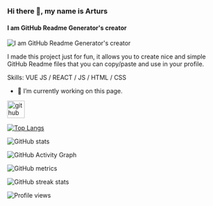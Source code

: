 ### Hi there 👋, my name is Arturs
#### I am GitHub Readme Generator's creator
![I am GitHub Readme Generator's creator](https://media-exp1.licdn.com/dms/image/C5616AQEUMK5lq3AKag/profile-displaybackgroundimage-shrink_350_1400/0/1636898460656?e=1644451200&v=beta&t=LutUNfzfvwEdJPusGJiR3SNx_ZHfbYRfAPQqbcMHsOk)

I made this project just for fun, it allows you to create nice and simple GitHub Readme files that you can copy/paste and use in your profile.

Skills: VUE JS / REACT / JS / HTML / CSS

- 🔭 I’m currently working on this page. 


[<img src='https://cdn.jsdelivr.net/npm/simple-icons@3.0.1/icons/github.svg' alt='github' height='40'>](https://github.com/asif-iqbal-munna)  

[![Top Langs](https://github-readme-stats.vercel.app/api/top-langs/?username=asif-iqbal-munna)](https://github.com/anuraghazra/github-readme-stats)

![GitHub stats](https://github-readme-stats.vercel.app/api?username=asif-iqbal-munna&show_icons=true)  

![GitHub Activity Graph](https://activity-graph.herokuapp.com/graph?username=asif-iqbal-munna)  

![GitHub metrics](https://metrics.lecoq.io/asif-iqbal-munna)  

![GitHub streak stats](https://github-readme-streak-stats.herokuapp.com/?user=asif-iqbal-munna)  

![Profile views](https://gpvc.arturio.dev/asif-iqbal-munna)  
